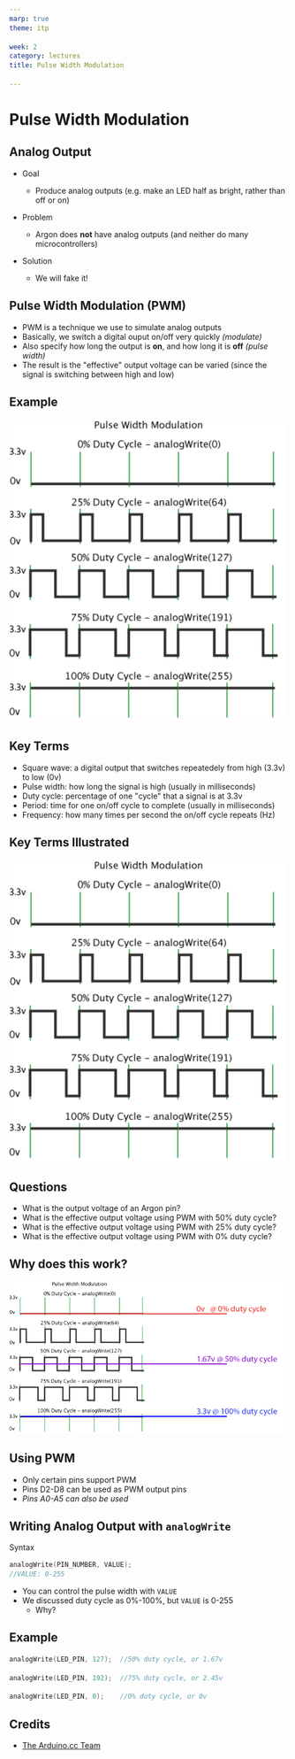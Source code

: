 ```yaml
---
marp: true
theme: itp

week: 2
category: lectures
title: Pulse Width Modulation

---
```


<!-- headingDivider: 2 -->

# Pulse Width Modulation

## Analog Output

* Goal
    - Produce analog outputs (e.g. make an LED half as bright, rather than off or on)

* Problem
    - Argon does **not** have analog outputs (and neither do many microcontrollers)

* Solution
    - We will fake it!

## Pulse Width Modulation (PWM)

* PWM is a technique we use to simulate analog outputs
* Basically, we switch a digital ouput on/off very quickly *(modulate)*
* Also specify how long the output is **on**, and how long it is **off** *(pulse width)*
* The result is the "effective" output voltage can be varied (since the signal is switching between high and low)

## Example

<img src="lecture_pwm.assets/pwm_33v.png" style="width: 500px" alt="pulse width modulation illustrated" />

<!-- Point out: 0v and 5v (3.3V for argon), different percentage duty cycles; ignore analogWrite for now -->

## Key Terms

* Square wave: a digital output that switches repeatedely from high (3.3v) to low (0v)
* Pulse width: how long the signal is high (usually in milliseconds)
* Duty cycle: percentage of one "cycle" that a signal is at 3.3v
* Period: time for one on/off cycle to complete (usually in milliseconds)
* Frequency: how many times per second the on/off cycle repeats (Hz)

## Key Terms Illustrated

<img src="lecture_pwm.assets/pwm_33v.png" style="width: 500px" alt="pulse width modulation illustrated" />

<!-- point out
* Square wave: a digital output that switches repeatedely from high (3.3v) to 0v
* Pulse width: how long the signal is high (usually in milliseconds)
* Duty cycle: percentage of time that a signal is at 3.3v
* Period: time for one on/off cycle to complete (usually in milliseconds)
* Frequency: how many times per second the on/off cycle repeats (Hz)
-->


## Questions

* What is the output voltage of an Argon pin?
* What is the effective output voltage using PWM with 50% duty cycle?
* What is the effective output voltage using PWM with 25% duty cycle?
* What is the effective output voltage using PWM with 0% duty cycle?


## Why does this work?
<img src="lecture_pwm.assets/pwm_33v_illustrated.png" style="width: 900px" alt="pulse width modulation illustrated" />

<!-- The on/off switching happens very fast so the output device "perceives" the effect of an average (integration) of the output voltage -->


## Using PWM

* Only certain pins support PWM
* Pins D2-D8 can be used as PWM output pins
* *Pins A0-A5 can also be used*

## Writing Analog Output with `analogWrite` 

Syntax

```c++
analogWrite(PIN_NUMBER, VALUE);
//VALUE: 0-255
```

* You can control the pulse width with `VALUE`
* We discussed duty cycle as 0%-100%, but `VALUE` is 0-255
  - Why?

<!-- we are using digital values to simulate analog values -->

## Example 

```c++
analogWrite(LED_PIN, 127);	//50% duty cycle, or 1.67v

analogWrite(LED_PIN, 192);	//75% duty cycle, or 2.45v

analogWrite(LED_PIN, 0);	//0% duty cycle, or 0v
```

## Credits

- [The Arduino.cc Team](https://commons.wikimedia.org/wiki/File:Pwm_5steps.gif)